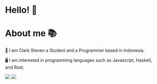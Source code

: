 # Hello! 👋

# About me 📚
🧑 I am Clark Steven a Student and a Programmer based in Indonesia.

🖥️ I am interested in programming languages such as Javascript, Haskell, and Rust.

<a href="https://www.instagram.com/steven_.kent/"><img src="https://img.shields.io/badge/Instagram-%23E4405F.svg?style=for-the-badge&logo=Instagram&logoColor=white" /></a>
<a href="https://www.youtube.com/channel/UCglxYTjlIaDMdyrKcr_mG1Q"><img src="https://img.shields.io/badge/YouTube-%23FF0000.svg?style=for-the-badge&logo=YouTube&logoColor=white" /></a>
